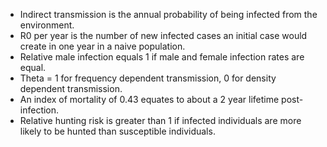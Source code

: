 * Indirect transmission is the annual probability of being infected from the environment.  
* R0 per year is the number of new infected cases an initial case would create in one year in a naive population.  
* Relative male infection equals 1 if male and female infection rates are equal.  
* Theta = 1 for frequency dependent transmission, 0 for density dependent transmission.  
* An index of mortality of 0.43 equates to about a 2 year lifetime post-infection.  
* Relative hunting risk is greater than 1 if infected individuals are more likely to be hunted than susceptible individuals.  